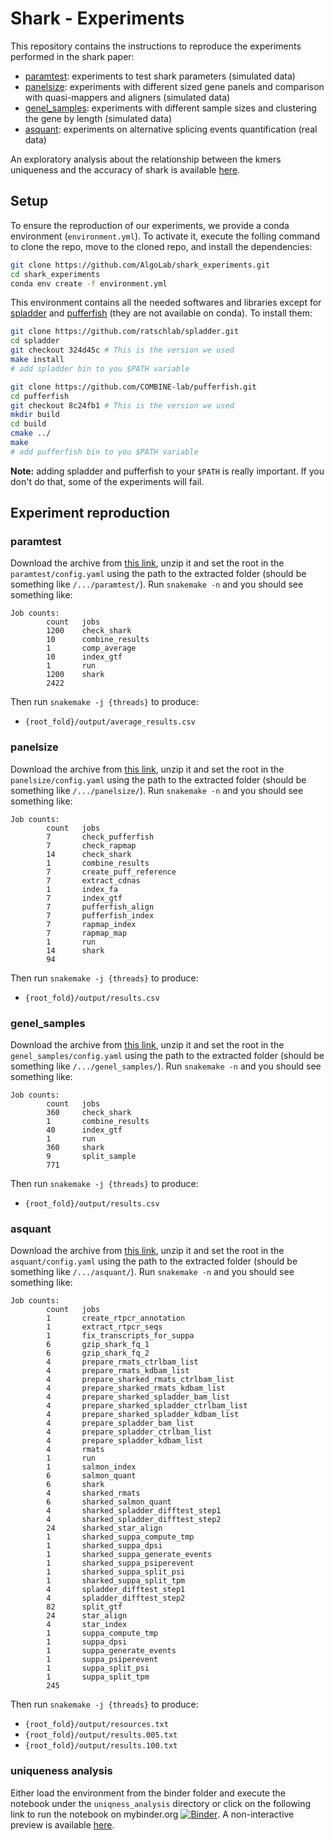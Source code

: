 # Shark - Experiments
This repository contains the instructions to reproduce the experiments performed in the shark paper:
* [paramtest](#paramtest): experiments to test shark parameters (simulated data)
* [panelsize](#panelsize): experiments with different sized gene panels and comparison with quasi-mappers and aligners (simulated data)
* [genel_samples](#genel_samples): experiments with different sample sizes and clustering the gene by length (simulated data)
* [asquant](#asquant): experiments on alternative splicing events quantification (real data)

An exploratory analysis about the relationship between the kmers uniqueness and the accuracy of shark is available [here](#uniqueness-analysis).

## Setup

To ensure the reproduction of our experiments, we provide a conda environment (`environment.yml`). To activate it, execute the folling command to clone the repo, move to the cloned repo, and install the dependencies:
```bash
git clone https://github.com/AlgoLab/shark_experiments.git
cd shark_experiments
conda env create -f environment.yml
```
This environment contains all the needed softwares and libraries except for [spladder](https://github.com/ratschlab/spladder) and [pufferfish](https://github.com/COMBINE-lab/pufferfish) (they are not available on conda). To install them:
```bash
git clone https://github.com/ratschlab/spladder.git
cd spladder
git checkout 324d45c # This is the version we used
make install
# add spladder bin to you $PATH variable

git clone https://github.com/COMBINE-lab/pufferfish.git
cd pufferfish
git checkout 8c24fb1 # This is the version we used
mkdir build
cd build
cmake ../
make
# add pufferfish bin to you $PATH variable
```
**Note:** adding spladder and pufferfish to your `$PATH` is really important. If you don't do that, some of the experiments will fail.


## Experiment reproduction

### paramtest
Download the archive from [this link](https://drive.google.com/file/d/1D4BtTfhE8RLyBA2Y3v-epJGuP-x-mXmf/view), unzip it and set the root in the `paramtest/config.yaml` using the path to the extracted folder (should be something like `/.../paramtest/`). Run `snakemake -n` and you should see something like:
```
Job counts:
        count   jobs
        1200    check_shark
        10      combine_results
        1       comp_average
        10      index_gtf
        1       run
        1200    shark
        2422
```

Then run `snakemake -j {threads}` to produce:
* `{root_fold}/output/average_results.csv`

### panelsize
Download the archive from [this link](https://drive.google.com/file/d/14oO2O6p9oAmt8ejvuNvNCqtZhbmCRx3F/view), unzip it and set the root in the `panelsize/config.yaml` using the path to the extracted folder (should be something like `/.../panelsize/`). Run `snakemake -n` and you should see something like:
```
Job counts:
        count   jobs
        7       check_pufferfish
        7       check_rapmap
        14      check_shark
        1       combine_results
        7       create_puff_reference
        7       extract_cdnas
        1       index_fa
        7       index_gtf
        7       pufferfish_align
        7       pufferfish_index
        7       rapmap_index
        7       rapmap_map
        1       run
        14      shark
        94
```

Then run `snakemake -j {threads}` to produce:
* `{root_fold}/output/results.csv`

### genel_samples
Download the archive from [this link](https://drive.google.com/file/d/1YxJvqeMacMLoRdXlw_7Tw7tsMwMpPvp1/view), unzip it and set the root in the `genel_samples/config.yaml` using the path to the extracted folder (should be something like `/.../genel_samples/`). Run `snakemake -n` and you should see something like:
```
Job counts:
        count   jobs
        360     check_shark
        1       combine_results
        40      index_gtf
        1       run
        360     shark
        9       split_sample
        771
```

Then run `snakemake -j {threads}` to produce:
* `{root_fold}/output/results.csv`

### asquant
Download the archive from [this link](https://drive.google.com/file/d/1xW5JxKH1OL5dWDcrOPFGW9l40tEjHHph/view), unzip it and set the root in the `asquant/config.yaml` using the path to the extracted folder (should be something like `/.../asquant/`). Run `snakemake -n` and you should see something like:
```
Job counts:
        count   jobs
        1       create_rtpcr_annotation
        1       extract_rtpcr_seqs
        1       fix_transcripts_for_suppa
        6       gzip_shark_fq_1
        6       gzip_shark_fq_2
        4       prepare_rmats_ctrlbam_list
        4       prepare_rmats_kdbam_list
        4       prepare_sharked_rmats_ctrlbam_list
        4       prepare_sharked_rmats_kdbam_list
        4       prepare_sharked_spladder_bam_list
        4       prepare_sharked_spladder_ctrlbam_list
        4       prepare_sharked_spladder_kdbam_list
        4       prepare_spladder_bam_list
        4       prepare_spladder_ctrlbam_list
        4       prepare_spladder_kdbam_list
        4       rmats
        1       run
        1       salmon_index
        6       salmon_quant
        6       shark
        4       sharked_rmats
        6       sharked_salmon_quant
        4       sharked_spladder_difftest_step1
        4       sharked_spladder_difftest_step2
        24      sharked_star_align
        1       sharked_suppa_compute_tmp
        1       sharked_suppa_dpsi
        1       sharked_suppa_generate_events
        1       sharked_suppa_psiperevent
        1       sharked_suppa_split_psi
        1       sharked_suppa_split_tpm
        4       spladder_difftest_step1
        4       spladder_difftest_step2
        82      split_gtf
        24      star_align
        4       star_index
        1       suppa_compute_tmp
        1       suppa_dpsi
        1       suppa_generate_events
        1       suppa_psiperevent
        1       suppa_split_psi
        1       suppa_split_tpm
        245
```

Then run `snakemake -j {threads}` to produce:
* `{root_fold}/output/resources.txt`
* `{root_fold}/output/results.005.txt`
* `{root_fold}/output/results.100.txt`

### uniqueness analysis

Either load the environment from the binder folder and execute the notebook under the `uniqness_analysis` directory or click on the following link to run the notebook on mybinder.org [![Binder](https://mybinder.org/badge_logo.svg)](https://mybinder.org/v2/gh/AlgoLab/shark_experiments/master). A non-interactive preview is available [here](uniqness_analysis/notebook.ipynb).
